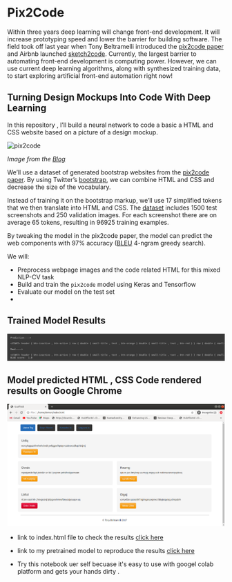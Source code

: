 # Pix2Code

Within three years deep learning will change front-end development. It will increase prototyping speed and lower the barrier for building software. The field took off last year when Tony Beltramelli introduced the [pix2code paper](https://arxiv.org/abs/1705.07962) and Airbnb launched [sketch2code](https://airbnb.design/sketching-interfaces/). Currently, the largest barrier to automating front-end development is computing power. However, we can use current deep learning algorithms, along with synthesized training data, to start exploring artificial front-end automation right now!

## Turning Design Mockups Into Code With Deep Learning

In this repository , I’ll build a neural network to code a basic a HTML and CSS website based on a picture of a design mockup.

![pix2code](https://blog.floydhub.com/content/images/2018/04/bootstrap_overview.gif)

*Image from the [Blog](https://blog.floydhub.com/turning-design-mockups-into-code-with-deep-learning/)*


We’ll use a dataset of generated bootstrap websites from the [pix2code paper](https://arxiv.org/abs/1705.07962). By using Twitter’s [bootstrap](https://getbootstrap.com/), we can combine HTML and CSS and decrease the size of the vocabulary.

Instead of training it on the bootstrap markup, we’ll use 17 simplified tokens that we then translate into HTML and CSS. The [dataset](https://github.com/tonybeltramelli/pix2code/tree/master/datasets) includes 1500 test screenshots and 250 validation images. For each screenshot there are on average 65 tokens, resulting in 96925 training examples.

By tweaking the model in the pix2code paper, the model can predict the web components with 97% accuracy ([BLEU](https://en.wikipedia.org/wiki/BLEU) 4-ngram greedy search).

We will:

- Preprocess webpage images and the code related HTML for this mixed NLP-CV task
- Build and train the `pix2code` model using Keras and Tensorflow
- Evaluate our model on the test set
- 
## Trained Model Results 
![](assets/2.png)

## Model predicted HTML , CSS Code rendered results on Google Chrome

![](assets/1.png)

* link to index.html file to check the results [click here](assets/index.html)
* link to my pretrained model to reproduce the results [click here](https://drive.google.com/file/d/10P31XQdVFmNimDlV_DbJ-WIdTAlClTI7/view?usp=sharing)

* Try this notebook uer self becuase it's easy to use with googel colab platform and gets your hands dirty .